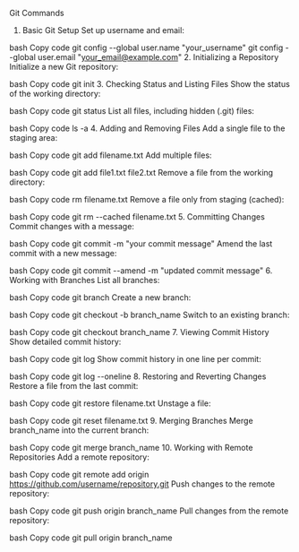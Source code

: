Git Commands
1. Basic Git Setup
Set up username and email:

bash
Copy code
git config --global user.name "your_username"
git config --global user.email "your_email@example.com"
2. Initializing a Repository
Initialize a new Git repository:

bash
Copy code
git init
3. Checking Status and Listing Files
Show the status of the working directory:

bash
Copy code
git status
List all files, including hidden (.git) files:

bash
Copy code
ls -a
4. Adding and Removing Files
Add a single file to the staging area:

bash
Copy code
git add filename.txt
Add multiple files:

bash
Copy code
git add file1.txt file2.txt
Remove a file from the working directory:

bash
Copy code
rm filename.txt
Remove a file only from staging (cached):

bash
Copy code
git rm --cached filename.txt
5. Committing Changes
Commit changes with a message:

bash
Copy code
git commit -m "your commit message"
Amend the last commit with a new message:

bash
Copy code
git commit --amend -m "updated commit message"
6. Working with Branches
List all branches:

bash
Copy code
git branch
Create a new branch:

bash
Copy code
git checkout -b branch_name
Switch to an existing branch:

bash
Copy code
git checkout branch_name
7. Viewing Commit History
Show detailed commit history:

bash
Copy code
git log
Show commit history in one line per commit:

bash
Copy code
git log --oneline
8. Restoring and Reverting Changes
Restore a file from the last commit:

bash
Copy code
git restore filename.txt
Unstage a file:

bash
Copy code
git reset filename.txt
9. Merging Branches
Merge branch_name into the current branch:

bash
Copy code
git merge branch_name
10. Working with Remote Repositories
Add a remote repository:

bash
Copy code
git remote add origin https://github.com/username/repository.git
Push changes to the remote repository:

bash
Copy code
git push origin branch_name
Pull changes from the remote repository:

bash
Copy code
git pull origin branch_name
